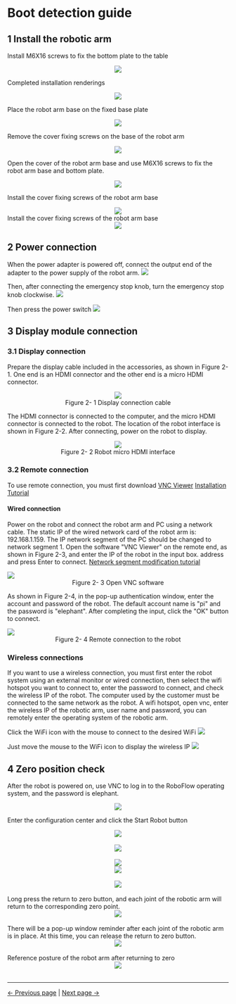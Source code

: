 # Boot detection guide

## 1 Install the robotic arm
Install M6X16 screws to fix the bottom plate to the table

<div align=center><img src="../resources/2-serialproduct/myCobot Pro 600/English/图片32.jpg"></div>

Completed installation renderings

<div align=center><img src="../resources/2-serialproduct/myCobot Pro 600/Chinese/Drawing 16.png"></div>

Place the robot arm base on the fixed base plate

<div align=center><img src="../resources/2-serialproduct/myCobot Pro 600/Chinese/Drawing 17.png"></div>

Remove the cover fixing screws on the base of the robot arm

<div align=center><img src="../resources/2-serialproduct/myCobot Pro 600/English/图片31.jpg"></div>

Open the cover of the robot arm base and use M6X16 screws to fix the robot arm base and bottom plate.

<!-- <div align=center><img src="../resources/2-serialproduct/myCobot Pro 600/Chinese/Drawing 18.png"></div>

After the installation is complete, fasten the cover of the robot arm base -->

<div align=center><img src="../resources/2-serialproduct/myCobot Pro 600/English/图片33.jpg"></div>

Install the cover fixing screws of the robot arm base

<div align=center><img src="../resources/2-serialproduct/myCobot Pro 600/Chinese/Drawing 20.png"></div>
Install the cover fixing screws of the robot arm base
    <div align=center><img src="../resources/2-serialproduct/myCobot Pro 600/English/图片34.jpg"></div>


## 2 Power connection
When the power adapter is powered off, connect the output end of the adapter to the power supply of the robot arm.
![](../resources/4-FirstInstallAndUse/dianyuan.png)

Then, after connecting the emergency stop knob, turn the emergency stop knob clockwise.
![](../resources/4-FirstInstallAndUse/stop.png)

Then press the power switch
![](../resources/4-FirstInstallAndUse/botton.png)

## 3 Display module connection

### 3.1 Display connection

Prepare the display cable included in the accessories, as shown in Figure 2-1. One end is an HDMI connector and the other end is a micro HDMI connector.

<div align=center><img src="../resources/2-serialproduct/myCobot Pro 600/English/图片37.png"></div>

<center>Figure 2- 1 Display connection cable</center>

The HDMI connector is connected to the computer, and the micro HDMI connector is connected to the robot. The location of the robot interface is shown in Figure 2-2. After connecting, power on the robot to display.

<div align=center><img src="../resources/2-serialproduct/myCobot Pro 600/English/图片41.jpg"></div>

<center>Figure 2- 2 Robot micro HDMI interface</center>

### **3.2 Remote connection**
To use remote connection, you must first download [VNC Viewer](https://www.realvnc.com/en/connect/download/viewer/)
[Installation Tutorial](https://blog.csdn.net/yushaoyyds/article/details/133926519)
#### Wired connection
Power on the robot and connect the robot arm and PC using a network cable. The static IP of the wired network card of the robot arm is: 192.168.1.159. The IP network segment of the PC should be changed to network segment 1. Open the software "VNC Viewer" on the remote end, as shown in Figure 2-3, and enter the IP of the robot in the input box. address and press Enter to connect.
[Network segment modification tutorial](https://blog.csdn.net/qq_40116418/article/details/120471097)


   <img src="../resources/2-serialproduct/myCobot Pro 600/Chinese/Drawing 26.png">


<center>Figure 2- 3 Open VNC software</center>

As shown in Figure 2-4, in the pop-up authentication window, enter the account and password of the robot. The default account name is "pi" and the password is "elephant". After completing the input, click the "OK" button to connect.


   <img src="../resources/2-serialproduct/myCobot Pro 600/Chinese/Drawing 27.png">

<center>Figure 2- 4 Remote connection to the robot</center>

### Wireless connections
If you want to use a wireless connection, you must first enter the robot system using an external monitor or wired connection, then select the wifi hotspot you want to connect to, enter the password to connect, and check the wireless IP of the robot. The computer used by the customer must be connected to the same network as the robot. A wifi hotspot, open vnc, enter the wireless IP of the robotic arm, user name and password, you can remotely enter the operating system of the robotic arm.

Click the WiFi icon with the mouse to connect to the desired WiFi
![](../resources/4-FirstInstallAndUse/wifi1.png)

Just move the mouse to the WiFi icon to display the wireless IP
![](../resources/4-FirstInstallAndUse/wifi2.png)

## 4 Zero position check

After the robot is powered on, use VNC to log in to the RoboFlow operating system, and the password is elephant.
<div align=center><img src="../resources/2-serialproduct/myCobot Pro 600/Chinese/p0.png"></div>

Enter the configuration center and click the Start Robot button
<div align=center><img src="../resources/2-serialproduct/myCobot Pro 600/Chinese/p1.png"></div>
<br>
<div align=center><img src="../resources/2-serialproduct/myCobot Pro 600/Chinese/p2.png"></div>
<br>
<div align=center><img src="../resources/2-serialproduct/myCobot Pro 600/Chinese/p3.png"></div>
<div align=center><img src="../resources/2-serialproduct/myCobot Pro 600/Chinese/p4.png"></div>
<br>
<div align=center><img src="../resources/2-serialproduct/myCobot Pro 600/Chinese/p5.png"></div>
<br>
Long press the return to zero button, and each joint of the robotic arm will return to the corresponding zero point.
<div align=center><img src="../resources/4-FirstInstallAndUse/zero1.png"></div>
<br>
There will be a pop-up window reminder after each joint of the robotic arm is in place. At this time, you can release the return to zero button.
<div align=center><img src="../resources/4-FirstInstallAndUse/zero3.png"></div>
<br>
Reference posture of the robot arm after returning to zero
<div align=center><img src="../resources/4-FirstInstallAndUse/zero2.jpg"></div>
<br>

<!-- ### 3.1 Joint motion
After entering the RoboFlow system, under the fast movement interface, you can use joint control to control the robot to reach the target position and record the angles of the robot's six joints displayed on the operation panel.
<div align=center><img src="../resources/2-serialproduct/myCobot Pro 600/Chinese/p9.png"></div>

### 3.2 Cartesian motion
It is mainly used to realize intelligent planning of routes to get the robotic arm from one location to another designated location. Divided into [x, y, z, rx, ry, rz], where [x, y, z] represents the position of the robot arm head in space (the coordinate system is a rectangular coordinate system), [rx, ry ,rz] represents the attitude of the robotic arm head at that point (the coordinate system is Euler coordinates)<br/>
After using VNC Viewer to enter the RoboFlow system, under the fast movement interface, you can use Cartesian coordinate control to control the robot to reach the target position and record the 6 coordinate values of the robot displayed on the operation panel.
<div align=center><img src="../resources/2-serialproduct/myCobot Pro 600/Chinese/p10.png"></div> -->




---
[← Previous page](./4.2-ProductUnboxingGuide.md) | [Next page → ](../5-BasicApplication/5-BasicApplication.md)